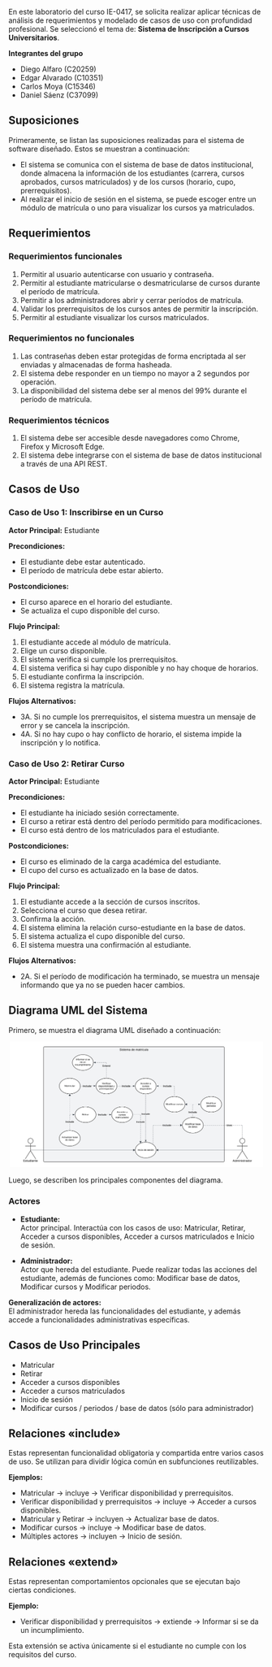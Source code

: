 En este laboratorio del curso IE-0417, se solicita realizar aplicar técnicas de análisis de requerimientos y modelado de casos de uso con profundidad profesional.
Se seleccionó el tema de: **Sistema de Inscripción a Cursos Universitarios**.

**Integrantes del grupo**
- Diego Alfaro (C20259)
- Edgar Alvarado (C10351)
- Carlos Moya (C15346)
- Daniel Sáenz (C37099)

## Suposiciones

Primeramente, se listan las suposiciones realizadas para el sistema de software diseñado.
Estos se muestran a continuación:

- El sistema se comunica con el sistema de base de datos institucional, donde almacena la información de los estudiantes (carrera, cursos aprobados, cursos matriculados) y de los cursos (horario, cupo, prerrequisitos).
- Al realizar el inicio de sesión en el sistema, se puede escoger entre un módulo de matrícula o uno para visualizar los cursos ya matriculados.

## Requerimientos

### Requerimientos funcionales

1. Permitir al usuario autenticarse con usuario y contraseña.
2. Permitir al estudiante matricularse o desmatricularse de cursos durante el período de matrícula.
3. Permitir a los administradores abrir y cerrar períodos de matrícula.
4. Validar los prerrequisitos de los cursos antes de permitir la inscripción.
5. Permitir al estudiante visualizar los cursos matriculados.

### Requerimientos no funcionales

1. Las contraseñas deben estar protegidas de forma encriptada al ser enviadas y almacenadas de forma hasheada.
2. El sistema debe responder en un tiempo no mayor a 2 segundos por operación.
3. La disponibilidad del sistema debe ser al menos del 99% durante el período de matrícula.

### Requerimientos técnicos

1. El sistema debe ser accesible desde navegadores como Chrome, Firefox y Microsoft Edge.
2. El sistema debe integrarse con el sistema de base de datos institucional a través de una API REST.

## Casos de Uso

### Caso de Uso 1: Inscribirse en un Curso

**Actor Principal:** Estudiante

**Precondiciones:**
- El estudiante debe estar autenticado.
- El período de matrícula debe estar abierto.

**Postcondiciones:**
- El curso aparece en el horario del estudiante.
- Se actualiza el cupo disponible del curso.

**Flujo Principal:**
1. El estudiante accede al módulo de matrícula.
2. Elige un curso disponible.
3. El sistema verifica si cumple los prerrequisitos.
4. El sistema verifica si hay cupo disponible y no hay choque de horarios.
5. El estudiante confirma la inscripción.
6. El sistema registra la matrícula.

**Flujos Alternativos:**
- 3A. Si no cumple los prerrequisitos, el sistema muestra un mensaje de error y se cancela la inscripción.
- 4A. Si no hay cupo o hay conflicto de horario, el sistema impide la inscripción y lo notifica.

### Caso de Uso 2: Retirar Curso

**Actor Principal:** Estudiante

**Precondiciones:**
- El estudiante ha iniciado sesión correctamente.
- El curso a retirar está dentro del período permitido para modificaciones.
- El curso está dentro de los matriculados para el estudiante.

**Postcondiciones:**
- El curso es eliminado de la carga académica del estudiante.
- El cupo del curso es actualizado en la base de datos.

**Flujo Principal:**
1. El estudiante accede a la sección de cursos inscritos.
2. Selecciona el curso que desea retirar.
3. Confirma la acción.
4. El sistema elimina la relación curso-estudiante en la base de datos.
5. El sistema actualiza el cupo disponible del curso.
6. El sistema muestra una confirmación al estudiante.

**Flujos Alternativos:**
- 2A. Si el período de modificación ha terminado, se muestra un mensaje informando que ya no se pueden hacer cambios.

## Diagrama UML del Sistema

Primero, se muestra el diagrama UML diseñado a continuación:

<p align="center">
  <img width="500" src="./img/diagramaUML.png">
</p>

Luego, se describen los principales componentes del diagrama.

### Actores

- **Estudiante:**  
  Actor principal. Interactúa con los casos de uso: Matricular, Retirar, Acceder a cursos disponibles, Acceder a cursos matriculados e Inicio de sesión.

- **Administrador:**  
  Actor que hereda del estudiante. Puede realizar todas las acciones del estudiante, además de funciones como: Modificar base de datos, Modificar cursos y Modificar periodos.

**Generalización de actores:**  
El administrador hereda las funcionalidades del estudiante, y además accede a funcionalidades administrativas específicas.

## Casos de Uso Principales

- Matricular
- Retirar
- Acceder a cursos disponibles
- Acceder a cursos matriculados
- Inicio de sesión
- Modificar cursos / periodos / base de datos (sólo para administrador)

## Relaciones «include»

Estas representan funcionalidad obligatoria y compartida entre varios casos de uso.
Se utilizan para dividir lógica común en subfunciones reutilizables.

**Ejemplos:**
- Matricular → incluye → Verificar disponibilidad y prerrequisitos.
- Verificar disponibilidad y prerrequisitos → incluye → Acceder a cursos disponibles.
- Matricular y Retirar → incluyen → Actualizar base de datos.
- Modificar cursos → incluye → Modificar base de datos.
- Múltiples actores → incluyen → Inicio de sesión.

## Relaciones «extend»

Estas representan comportamientos opcionales que se ejecutan bajo ciertas condiciones.

**Ejemplo:**
- Verificar disponibilidad y prerrequisitos → extiende → Informar si se da un incumplimiento.

Esta extensión se activa únicamente si el estudiante no cumple con los requisitos del curso.
